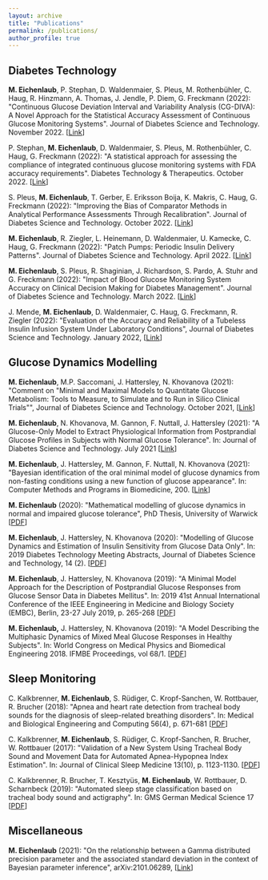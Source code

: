 ```yaml
---
layout: archive
title: "Publications"
permalink: /publications/
author_profile: true
---
```


Diabetes Technology
------
**M. Eichenlaub**, P. Stephan, D. Waldenmaier, S. Pleus, M. Rothenbühler, C. Haug, R. Hinzmann, A. Thomas, J. Jendle, P. Diem, G. Freckmann (2022): "Continuous Glucose Deviation Interval and Variability Analysis (CG-DIVA): A Novel Approach for the Statistical Accuracy Assessment of Continuous Glucose Monitoring Systems". Journal of Diabetes Science and Technology. November 2022. \[[Link](https://journals.sagepub.com/doi/10.1177/19322968221134639)\]

P. Stephan, **M. Eichenlaub**, D. Waldenmaier, S. Pleus, M. Rothenbühler, C. Haug, G. Freckmann (2022): "A statistical approach for assessing the compliance of 
integrated continuous glucose monitoring systems with FDA accuracy requirements". Diabetes Technology & Therapeutics. October 2022. \[[Link](https://www.liebertpub.com/doi/10.1089/dia.2022.0331)\]

S. Pleus, **M. Eichenlaub**, T. Gerber, E. Eriksson Boija, K. Makris, C. Haug, G. Freckmann (2022): "Improving the Bias of Comparator Methods in Analytical Performance Assessments Through Recalibration". Journal of Diabetes Science and Technology. October 2022. \[[Link](https://journals.sagepub.com/doi/10.1177/19322968221133107)\]

**M. Eichenlaub**, R. Ziegler, L. Heinemann, D. Waldenmaier, U. Kamecke, C. Haug, G. Freckmann (2022): "Patch Pumps: Periodic Insulin Delivery Patterns". Journal of Diabetes Science and Technology. April 2022. \[[Link](https://journals.sagepub.com/doi/full/10.1177/19322968221091843)\]

**M. Eichenlaub**, S. Pleus, R. Shaginian, J. Richardson, S. Pardo, A. Stuhr and G. Freckmann (2022): "Impact of Blood Glucose Monitoring System Accuracy on Clinical Decision Making for Diabetes Management". Journal of Diabetes Science and Technology. March 2022. \[[Link](https://journals.sagepub.com/doi/full/10.1177/19322968221080916)\]

J. Mende, **M. Eichenlaub**, D. Waldenmaier, C. Haug, G. Freckmann, R. Ziegler (2022): "Evaluation of the Accuracy and Reliability of a Tubeless Insulin Infusion System Under Laboratory Conditions", Journal of Diabetes Science and Technology. January 2022, \[[Link](https://journals.sagepub.com/doi/full/10.1177/19322968211070815)\]


Glucose Dynamics Modelling
------
**M. Eichenlaub**, M.P. Saccomani, J. Hattersley, N. Khovanova (2021): "Comment on "Minimal and Maximal Models to Quantitate Glucose Metabolism: Tools to Measure, to Simulate and to Run in Silico Clinical Trials"", Journal of Diabetes Science and Technology. October 2021, \[[Link](https://journals.sagepub.com/doi/full/10.1177/19322968211053884)\]

**M. Eichenlaub**, N. Khovanova, M. Gannon, F. Nuttall, J. Hattersley (2021):  "A Glucose-Only Model to Extract Physiological Information from Postprandial Glucose Profiles in Subjects with Normal Glucose Tolerance". In: Journal of Diabetes Science and Technology. July 2021 \[[Link](https://journals.sagepub.com/doi/full/10.1177/19322968211026978#_i22)\]

**M. Eichenlaub**, J. Hattersley, M. Gannon, F. Nuttall, N. Khovanova (2021):  "Bayesian identification of the oral minimal model of glucose dynamics from non-fasting conditions using a new function of glucose appearance". In: Computer Methods and Programs in Biomedicine, 200. \[[Link](https://www.sciencedirect.com/science/article/pii/S0169260720317442)\]

**M. Eichenlaub** (2020): "Mathematical modelling of glucose dynamics in normal and impaired glucose tolerance", PhD Thesis, University of Warwick  \[[PDF](http://manueich.github.io/files/pubs/Thesis_Eichenlaub.pdf)\]

**M. Eichenlaub**, J. Hattersley, N. Khovanova (2020):  "Modelling of Glucose Dynamics and Estimation of Insulin Sensitivity from Glucose Data Only". In: 2019 Diabetes Technology Meeting Abstracts, Journal of Diabetes Science and Technology, 14 (2). \[[PDF](http://manueich.github.io/files/pubs/Glucose_DTM19.pdf)\]

**M. Eichenlaub**, J. Hattersley, N. Khovanova (2019):  "A Minimal Model Approach for the Description of Postprandial Glucose Responses from Glucose Sensor Data in Diabetes Mellitus". In: 2019 41st Annual International Conference of the IEEE Engineering in Medicine and Biology Society (EMBC), Berlin, 23-27 July 2019, p. 265-268 \[[PDF](http://manueich.github.io/files/pubs/Glucose_EMBC19.pdf)\]
	
**M. Eichenlaub,** J. Hattersley, N. Khovanova (2019):  "A Model Describing the Multiphasic Dynamics of Mixed Meal Glucose Responses in Healthy Subjects". In: World Congress on Medical Physics and Biomedical Engineering 2018. IFMBE Proceedings, vol 68/1. \[[PDF](http://manueich.github.io/files/pubs/Glucose_IUPESM18.pdf)\]


Sleep Monitoring
------
C. Kalkbrenner, **M. Eichenlaub**, S. Rüdiger, C. Kropf-Sanchen, W. Rottbauer, R. Brucher (2018): "Apnea and heart rate detection from tracheal body sounds for the diagnosis of sleep-related breathing disorders". In: Medical and Biological Engineering and Computing 56(4), p. 671-681 \[[PDF](http://manueich.github.io/files/pubs/Apnea_MBEC.pdf)\]

C. Kalkbrenner, **M. Eichenlaub**, S. Rüdiger, C. Kropf-Sanchen, R. Brucher, W. Rottbauer (2017): "Validation of a New System Using Tracheal Body Sound and Movement Data for Automated Apnea-Hypopnea Index Estimation". In: Journal of Clinical Sleep Medicine 13(10), p. 1123-1130. \[[PDF](http://manueich.github.io/files/pubs/Apnea_JCSM.pdf)\]

C. Kalkbrenner, R. Brucher, T. Kesztyüs, **M. Eichenlaub**, W. Rottbauer, D. Scharnbeck (2019): "Automated sleep stage classification based on tracheal body sound and actigraphy". In: GMS German Medical Science 17 \[[PDF](http://manueich.github.io/files/pubs/Staging_GMS.pdf)\]

Miscellaneous
------
**M. Eichenlaub** (2021): "On the relationship between a Gamma distributed precision parameter and the associated standard deviation in the context of Bayesian parameter inference", arXiv:2101.06289, \[[Link](https://arxiv.org/abs/2101.06289)\]
